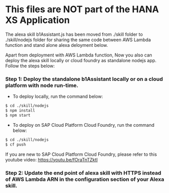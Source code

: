 # This files are NOT part of the HANA XS Application 
The alexa skill b1Assistant.js has been moved from ./skill folder to ./skill/nodejs folder for sharing the same code between AWS Lambda function and stand alone alexa deloyment below.

Apart from deployment with AWS Lambda function,  Now you also can deploy the alexa skill locally or cloud foundry as standalone nodejs app. Follow the steps below:

### Step 1: Deploy the standalone b1Assistant locally or on a cloud platform with node run-time. 
   - To deploy locally, run the command below:
```sh
$ cd ./skill/nodejs
$ npm install
$ npm start
```
   - To deploy on SAP Cloud Platform Cloud Foundry, run the command below:
```sh
$ cd ./skill/nodejs
$ cf push
```

If you are new to SAP Cloud Platform Cloud Foundry, please refer to this youtube video:
https://youtu.be/fOraTnTZktI

### Step 2: Update the end point of alexa skill with HTTPS instead of AWS Lambda ARN in the configuration section of your Alexa skill.
